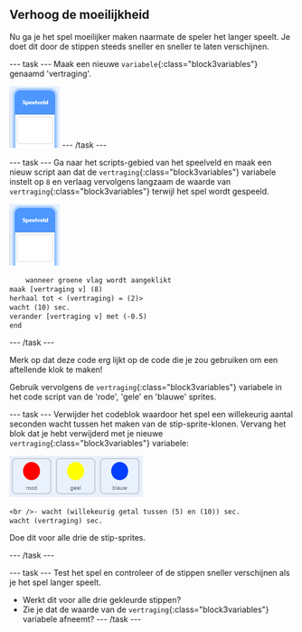## Verhoog de moeilijkheid

Nu ga je het spel moeilijker maken naarmate de speler het langer speelt. Je doet dit door de stippen steeds sneller en sneller te laten verschijnen.

--- task --- Maak een nieuwe `variabele`{:class="block3variables"} genaamd 'vertraging'.

![Speelveld sprite](images/stage-sprite.png) --- /task ---

--- task --- Ga naar het scripts-gebied van het speelveld en maak een nieuw script aan dat de `vertraging`{:class="block3variables"} variabele instelt op `8` en verlaag vervolgens langzaam de waarde van `vertraging`{:class="block3variables"} terwijl het spel wordt gespeeld.

![Speelveld sprite](images/stage-sprite.png)

```blocks3
    wanneer groene vlag wordt aangeklikt
maak [vertraging v] (8)
herhaal tot < (vertraging) = (2)>
wacht (10) sec.
verander [vertraging v] met (-0.5)
end
```

--- /task ---

Merk op dat deze code erg lijkt op de code die je zou gebruiken om een aftellende klok te maken!

Gebruik vervolgens de `vertraging`{:class="block3variables"} variabele in het code script van de 'rode', 'gele' en 'blauwe' sprites.

--- task --- Verwijder het codeblok waardoor het spel een willekeurig aantal seconden wacht tussen het maken van de stip-sprite-klonen. Vervang het blok dat je hebt verwijderd met je nieuwe `vertraging`{:class="block3variables"} variabele:

![screenshot](images/all-dots.png)

```blocks3
<br />- wacht (willekeurig getal tussen (5) en (10)) sec.
wacht (vertraging) sec.
```

Doe dit voor alle drie de stip-sprites.

--- /task ---

--- task --- Test het spel en controleer of de stippen sneller verschijnen als je het spel langer speelt.

+ Werkt dit voor alle drie gekleurde stippen?
+ Zie je dat de waarde van de `vertraging`{:class="block3variables"} variabele afneemt? --- /task ---